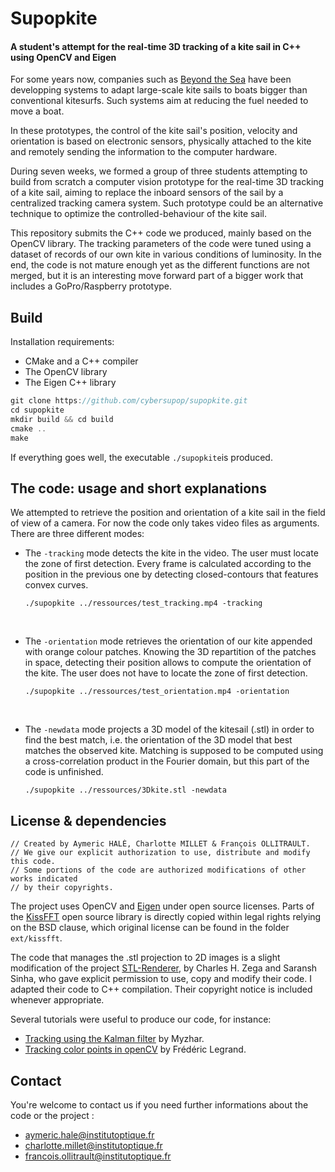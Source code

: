 # Supopkite

#### A student's attempt for the real-time 3D tracking of a kite sail in C++ using OpenCV and Eigen



For some years now, companies such as [Beyond the Sea](http://beyond-the-sea.com) have been developping systems to adapt large-scale kite sails to boats bigger than conventional kitesurfs. Such systems aim at reducing the fuel needed to move a boat.

In these prototypes, the control of the kite sail's position, velocity and orientation is based on electronic sensors, physically attached to the kite and remotely sending the information to the computer hardware.

During seven weeks, we formed a group of three students attempting to build from scratch a computer vision prototype for the real-time 3D tracking of a kite sail, aiming to replace the inboard sensors of the sail by a centralized tracking camera system. Such prototype could be an alternative technique to optimize the controlled-behaviour of the kite sail.

This repository submits the C++ code we produced, mainly based on the OpenCV library. The tracking parameters of the code were tuned using a dataset of records of our own kite in various conditions of luminosity. In the end, the code is not mature enough yet as the different functions are not merged, but it is an interesting move forward part of a bigger work that includes a GoPro/Raspberry prototype.

## Build

Installation requirements:

- CMake and a C++ compiler
- The OpenCV library
- The Eigen C++ library

```c
git clone https://github.com/cybersupop/supopkite.git
cd supopkite
mkdir build && cd build
cmake ..
make
```

If everything goes well, the executable `./supopkite`is produced.

## The code: usage and short explanations

We attempted to retrieve the position and orientation of a kite sail in the field of view of a camera. For now the code only takes video files as arguments. There are three different modes:

- The `-tracking` mode detects the kite in the video. The user must locate the zone of first detection. Every frame is calculated according to the position in the previous one by detecting closed-contours that features convex curves.

  ```
  ./supopkite ../ressources/test_tracking.mp4 -tracking
  ```

  ​	

- The `-orientation` mode retrieves the orientation of our kite appended with orange colour patches. Knowing the 3D repartition of the patches in space, detecting their position allows to compute the orientation of the kite. The user does not have to locate the zone of first detection.

  ```
  ./supopkite ../ressources/test_orientation.mp4 -orientation
  ```

  ​	

- The `-newdata` mode projects a 3D model of the kitesail (.stl) in order to find the best match, i.e. the orientation of the 3D model that best matches the observed kite. Matching is supposed to be computed using a cross-correlation product in the Fourier domain, but this part of the code is unfinished.

  ```
  ./supopkite ../ressources/3Dkite.stl -newdata
  ```

## License & dependencies

```
// Created by Aymeric HALÉ, Charlotte MILLET & François OLLITRAULT.
// We give our explicit authorization to use, distribute and modify this code.
// Some portions of the code are authorized modifications of other works indicated
// by their copyrights.
```

The project uses OpenCV and [Eigen](https://eigen.tuxfamily.org) under open source licenses. Parts of the [KissFFT](https://github.com/mborgerding/kissfft) open source library is directly copied within legal rights relying on the BSD clause, which original license can be found in the folder `ext/kissfft`.

The code that manages the .stl projection to 2D images is a slight modification of the project [STL-Renderer](https://github.com/glaba/STL-Renderer), by Charles H. Zega and Saransh Sinha, who gave explicit permission to use, copy and modify their code. I adapted their code to C++ compilation. Their copyright notice is included whenever appropriate.

Several tutorials were useful to produce our code, for instance:

- [Tracking using the Kalman filter](https://github.com/Myzhar/simple-opencv-kalman-tracker) by Myzhar.
- [Tracking color points in openCV](https://www.f-legrand.fr/scidoc/docmml/opencv/python/suivicolor/suivicolor.html) by Frédéric Legrand.

## Contact

You're welcome to contact us if you need further informations about the code or the project :

- [aymeric.hale@institutoptique.fr](mailto:aymeric.hale@institutoptique.fr)
- [charlotte.millet@institutoptique.fr](mailto:charlotte.millet@institutoptique.fr)
- [francois.ollitrault@institutoptique.fr](mailto:francois.ollitrault@institutoptique.fr)

